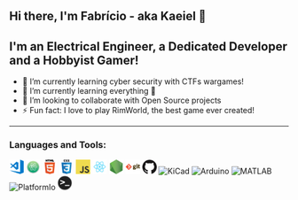 ## Hi there, I'm Fabrício - aka Kaeiel 👋

## I'm an Electrical Engineer, a Dedicated Developer and a Hobbyist Gamer!

- 🔭 I’m currently learning cyber security with CTFs wargames!
- 🌱 I’m currently learning everything 🤣
- 👯 I’m looking to collaborate with Open Source projects
- ⚡ Fun fact: I love to play RimWorld, the best game ever created!

---

### Languages and Tools:

<div class="display: flex; justify-content: space-between;">
    <img alt="Visual Studio Code" width="26px" src="https://raw.githubusercontent.com/github/explore/80688e429a7d4ef2fca1e82350fe8e3517d3494d/topics/visual-studio-code/visual-studio-code.png" />
    <img alt="Atom" width="26px" src="https://raw.githubusercontent.com/github/explore/80688e429a7d4ef2fca1e82350fe8e3517d3494d/topics/atom/atom.png" />
    <img alt="HTML5" width="26px" src="https://raw.githubusercontent.com/github/explore/80688e429a7d4ef2fca1e82350fe8e3517d3494d/topics/html/html.png" />
    <img alt="CSS3" width="26px" src="https://raw.githubusercontent.com/github/explore/80688e429a7d4ef2fca1e82350fe8e3517d3494d/topics/css/css.png" />
    <img alt="JavaScript" width="26px" src="https://raw.githubusercontent.com/github/explore/80688e429a7d4ef2fca1e82350fe8e3517d3494d/topics/javascript/javascript.png" />
    <img alt="React" width="26px" src="https://raw.githubusercontent.com/github/explore/80688e429a7d4ef2fca1e82350fe8e3517d3494d/topics/react/react.png" />
    <img alt="Node.js" width="26px" src="https://raw.githubusercontent.com/github/explore/80688e429a7d4ef2fca1e82350fe8e3517d3494d/topics/nodejs/nodejs.png" />
    <img alt="Git" width="26px" src="https://raw.githubusercontent.com/github/explore/80688e429a7d4ef2fca1e82350fe8e3517d3494d/topics/git/git.png" />
    <img alt="GitHub" width="26px" src="https://raw.githubusercontent.com/github/explore/78df643247d429f6cc873026c0622819ad797942/topics/github/github.png" />
    <img alt="KiCad" height="26px" src="https://github.com/kaeiel/kaeiel/blob/master/img/KiCad-Logo.svg">
    <img alt="Arduino" height="26px" src="https://github.com/kaeiel/kaeiel/blob/master/img/Arduino_Logo.svg">
    <img alt="MATLAB" height="26px" src="https://github.com/kaeiel/kaeiel/blob/master/img/Matlab_Logo.png">
    <img alt="PlatformIo" height="26px" src="https://github.com/kaeiel/kaeiel/blob/master/img/platformio-logo.17fdc3bc.png">
    <img alt="Terminal" width="26px" src="https://raw.githubusercontent.com/github/explore/80688e429a7d4ef2fca1e82350fe8e3517d3494d/topics/terminal/terminal.png" />
<div>
